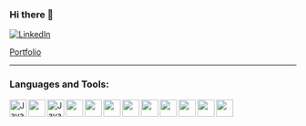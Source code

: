 ### Hi there 👋

[![LinkedIn](https://img.shields.io/badge/LinkedIn-0077B5?style=for-the-badge&logo=linkedin&logoColor=white)](https://www.linkedin.com/in/raidencio/)

[Portfolio](https://alvinidencio.github.io/)

---

### Languages and Tools:
<img alt="Java" align="left" width="30px" src="https://cdn.jsdelivr.net/gh/devicons/devicon/icons/java/java-original.svg"/>
<img alt"MySQL" align="left" width="30px" src="https://cdn.jsdelivr.net/gh/devicons/devicon/icons/mysql/mysql-original.svg"/>
<img alt="JavaScript" align="left" width="30px" src="https://cdn.jsdelivr.net/gh/devicons/devicon/icons/javascript/javascript-original.svg"/>          
<img alt"HTML5" align="left" width="30px" src="https://cdn.jsdelivr.net/gh/devicons/devicon/icons/html5/html5-original.svg"/>
<img alt"CSS3" align="left" width="30px" src="https://cdn.jsdelivr.net/gh/devicons/devicon/icons/css3/css3-original.svg"/>
<img alt"MongoDB" align="left" width="30px" src="https://cdn.jsdelivr.net/gh/devicons/devicon/icons/mongodb/mongodb-original.svg"/>
<img alt"Express" align="left" width="30px" src="https://cdn.jsdelivr.net/gh/devicons/devicon/icons/express/express-original.svg"/>
<img alt"Node.js" align="left" width="30px" src="https://cdn.jsdelivr.net/gh/devicons/devicon/icons/nodejs/nodejs-original.svg"/> 
<img alt"Git" align="left" width="30px" src="https://cdn.jsdelivr.net/gh/devicons/devicon/icons/git/git-original.svg"/>
<img alt"GitHub" align="left" width="30px" src="https://cdn.jsdelivr.net/gh/devicons/devicon/icons/github/github-original.svg"/>
<img alt"JetBrains" align="left" width="30px" src="https://cdn.jsdelivr.net/gh/devicons/devicon/icons/jetbrains/jetbrains-original.svg"/>  
<img alt"VisualStudio" align="left" width="30px" src="https://cdn.jsdelivr.net/gh/devicons/devicon/icons/vscode/vscode-original.svg"/>
          
<!--
**alvinidencio/alvinidencio** is a ✨ _special_ ✨ repository because its `README.md` (this file) appears on your GitHub profile.

Here are some ideas to get you started:

- 🔭 I’m currently working on ...
- 🌱 I’m currently learning ...
- 👯 I’m looking to collaborate on ...
- 🤔 I’m looking for help with ...
- 💬 Ask me about ...
- 📫 How to reach me: ...
- 😄 Pronouns: ...
- ⚡ Fun fact: ...
-->
